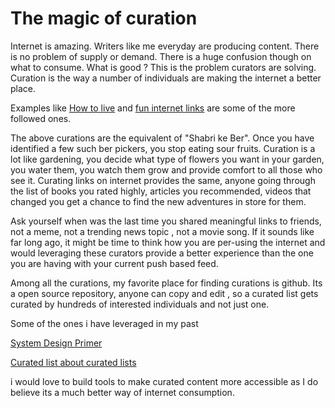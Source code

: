 # The magic of curation 

Internet is amazing. Writers like me everyday are producing content. There is no problem of supply or demand. There is a huge confusion though on what 
to consume. What is good ? This is the problem curators are solving. Curation is the way a number of individuals are making the internet a better place.


Examples like [How to live](https://www.brainpickings.org/2014/03/14/manual-for-civilization-reading-list/) and [fun internet links](https://perell.com/recommendations/) are 
some of the more followed ones. 

The above curations are the equivalent of "Shabri ke Ber". Once you have identified a few such ber pickers, you stop eating sour fruits. Curation is a lot like
gardening, you decide what type of flowers you want in your garden, you water them, you watch them grow and provide comfort to all those who see it. Curating links 
on internet provides the same, anyone going through the list of books you rated highly, articles you recommended, videos that changed you get a chance to find the new adventures in store
for them.

Ask yourself when was the last time you shared meaningful links to friends, not a meme, not a trending news topic , not a movie song. If it sounds like far long ago,
it might be time to think how you are per-using the internet and would leveraging these curators provide a better experience than the one you are having with your
current push based feed.

Among all the curations, my favorite place for finding curations is github. Its a open source repository, anyone can copy and edit , so a curated list gets curated by 
hundreds of interested individuals and not just one. 

Some of the ones i have leveraged in my past

[System Design Primer](https://github.com/madd86/awesome-system-design)

[Curated list about curated lists](https://github.com/eyalev/awesome-reading-lists)

i would love to build tools to make curated content more accessible as I do believe its a much better way of internet consumption. 
